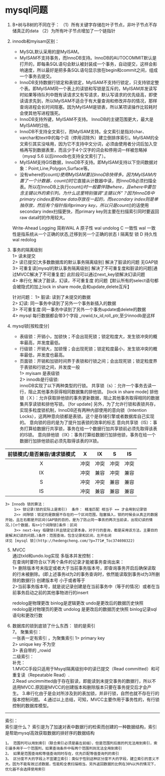 # mysql问题
1. B+树与B树的不同在于：
   （1）所有关键字存储在叶子节点，非叶子节点不存储真正的data
   （2）为所有叶子节点增加了一个链指针
2. innodb和myisam区别：  
   - MySQL默认采用的是MyISAM。 
   - MyISAM不支持事务，而InnoDB支持。InnoDB的AUTOCOMMIT默认是打开的，即每条SQL语句会默认被封装成一个事务，自动提交，这样会影响速度，所以最好是把多条SQL语句显示放在begin和commit之间，组成一个事务去提交。
   - InnoDB支持数据行锁定和表锁定，MyISAM不支持行锁定，只支持锁定整个表。即MyISAM同一个表上的读锁和写锁是互斥的，MyISAM并发读写时如果等待队列中既有读请求又有写请求，默认写请求的优先级高，即使读请求先到，所以MyISAM不适合于有大量查询和修改并存的情况，那样查询进程会长时间阻塞。因为MyISAM是锁表，所以某项读操作比较耗时会使其他写进程饿死。
   - InnoDB支持外键，MyISAM不支持。 InnoDB的主键范围更大，最大是MyISAM的2倍。
   - InnoDB不支持全文索引，而MyISAM支持。全文索引是指对char、varchar和text中的每个词（停用词除外）建立倒排序索引。MyISAM的全文索引其实没啥用，因为它不支持中文分词，必须由使用者分词后加入空格再写到数据表里，而且少于4个汉字的词会和停用词一样被忽略掉（mysql 5.6 以后innodb也支持全文索引了）。
   - MyISAM支持GIS数据，InnoDB不支持。即MyISAM支持以下空间数据对象：Point,Line,Polygon,Surface等。
   - 没有where的count(*)使用MyISAM要比InnoDB快得多。因为MyISAM内置了一个计数器，count(*)时它直接从计数器中读，而InnoDB必须扫描全表。所以在InnoDB上执行count(*)时一般要伴随where，且where中要包含主键以外的索引列。为什么这里特别强调“主键以外”？因为InnoDB中primary
     cindex是和raw data存放在一起的，而secondary
     index则是单独存放，然后有个指针指向primary
     key。所以只是count(*)的话使用secondary index扫描更快，而primary
     key则主要在扫描索引同时要返回raw data时的作用较大。
    
    
    Write-Ahead Logging 简称WAL
    A 原子性 wal undolog
    C 一致性 wal  一致性是指系统从一个正确的状态,迁移到另一个正确的状态
    I 隔离型 锁
    D 持久性 wal  redolog

3. 事务的隔离级别   
   1> 读未提交  
   2> 读已提交[大多数数据库的默认事务隔离级别] 解决了脏读的问题 无GAP锁  
   3> 可重复读[mysql的默认事务隔离级别]
   解决了不可重复度和脏读的问题[通过MVCC解决了不可重复度]
   此阶段可以通过next_key锁解决幻读问题  
   4> 串行化 解决了脏读，幻读，不可重复度 的问题【默认所有的select语句都会被隐式的加上lock in share mode,会和update,delete互斥】  
   
   针对问题： 1> 脏读: 读到了未提交的数据  
   2> 幻读: 同一事务中读到了另外一个事务新插入的数据  
   3> 不可重复度:同一事务中读到了另外一个事务update或delete的数据  
   4> mysql 每行数据都会带3个字段 _rowid,tx_id,roll_ptr,至少innodb是这样
4. mysql锁[按粒度分]
    * 表级锁：开销小，加锁快；不会出现死锁；锁定粒度大，发生锁冲突的概率最高，并发度最低。
    * 行级锁：开销大，加锁慢；会出现死锁；锁定粒度最小，发生锁冲突的概率最低，并发度也最高。
    * 页面锁：开销和加锁时间界于表锁和行锁之间；会出现死锁；锁定粒度界于表锁和行锁之间，并发度一般  
    1> myisam 是表级锁  
    2> innodb是行级锁:  
     innoDB实现了以下两种类型的行锁。
     共享锁（s）：允许一个事务去读一行，阻止其他事务获得相同数据集的排他锁。 [lock in share mode]
     排他锁（Ｘ）：允许获取排他锁的事务更新数据，阻止其他事务取得相同的数据集共享读锁和排他写锁。 [for update]
     另外，为了允许行锁和表锁共存，实现多粒度锁机制，InnoDB还有两种内部使用的意向锁（Intention Locks），这两种意向锁都是表锁。这个是存储引擎或者数据库自己实现的。
     意向锁的目的是为了提升加表锁的效率的标志
     意向共享锁（IS）：事务打算给数据行共享锁，事务在给一个数据行加共享锁前必须先取得该表的IS锁。
     意向排他锁（IX）：事务打算给数据行加排他锁，事务在给一个数据行加排他锁前必须先取得该表的IX锁。  

 | 前锁模式/是否兼容/请求锁模式 | X | IX | S | IS |
 | :--: | :--: | :--: | :--: | :--: |
 | X | 冲突 | 冲突 | 冲突 | 冲突 |
 | IX | 冲突 | 兼容 | 冲突 | 兼容 |
 | S | 冲突 | 冲突 | 兼容 | 兼容 |
 | IS | 冲突 | 兼容 | 兼容 | 兼容 |  
    3> Innodb 锁的算法：   
        1>> 锁记录(锁的实际上是索引)  条件： 精准匹配 相当于 == 才会用到记录锁  
        2>> 间隙锁：锁定的是数据不存在的一个区间范围，阻塞插入，锁的时候会从真正的数据开始，且左右都是开区间(GAP锁的目的，是为了防止同一事务的两次当前读，出现幻读的情况。)[n个数据，有n+1个间隙锁]条件：区间  
        3>> next-key 临键锁(并且锁定记录本身。对于行的查询，都是采用该方法，主要目的是解决幻读的问题。)条件：范围查询，包含记录和区间，左开右闭     
    详见 [mysql 锁](http://hedengcheng.com/?p=771#_Toc374698322)  
5. MVCC   
   通过txId和undo.log实现
   多版本并发控制：   
   在查询时要符合以下两个条件的记录才能被事务查询出来：  
   1>
   删除版本号未指定或者大于当前事务版本号，即查询事务开启后确保读取的行未被删除。(即上述事务id为2的事务查询时，依然能读取到事务id为3所删除的数据行)
   创建版本号 小于或者等于  
   2>当前事务版本号，就是说记录创建是在当前事务中（等于的情况）或者在当前事务启动之前的其他事物进行的insert
   
   
   redolog是物理更改 binlog是逻辑更改 undo是更改后的数据历史快照
   redolog是对物理页的更改
   undolog 是更改后的数据历史快照
   binlog记录sql语句和更改行数
   
   
     
6. 数据库的锁到底锁了什么东西：
     锁的是索引   
7。 聚集索引：  
    一张表一定有索引 ，为聚集索引 
    1> primary key   
    2> unique key 不为空  
    3> 表自带的 _rowid    
    二级索引：     
补充：   
1.MVCC手段只适用于Msyql隔离级别中的读已提交（Read committed）和可重复读（Repeatable Read）.  
2.Read uncimmitted由于存在脏读，即能读到未提交事务的数据行，所以不适用MVCC.原因是MVCC的创建版本和删除版本只要在事务提交后才会产生。
3.串行化由于是会对所涉及到的表加锁，并非行锁，自然也就不存在行的版本控制问题。
4.通过以上总结，可知，MVCC主要作用于事务性的，有行锁控制的数据库模型。

------------------------------------------------------------------------------------------------------------------------------------------------------------------
索引：  
    索引是什么？ 索引是为了加速对表中数据行的检索而创建的一种数据结构，索引是帮助mysql高效获取数据的排好序的数据结构
    
    1。 范围列可以用到索引（联合索引必须是最左前缀），但是范围列后面的列无法用到索引，索引最多用于一个范围列，如果查询条件中有两个范围列则无法全用到索引   
    2。 如果是范围查询和等值查询同时存在，优先匹配等值查询列的索引
    3。 区分度不大的字段上不宜建立索引：类似于性别这种区分度不大的字段，建立索引的意义不大。因为不能有效过滤数据，性能和全表扫描相当。另外返回数据的比例在30%以外的情况下，优化器不会选择使用索引